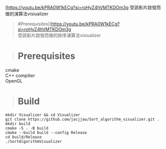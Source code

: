 [https://youtu.be/kPRA0W1kECg?si=roHyZ4hVMTKDOm3g
受該影片啟發而做的演算法visiualizer

>#Prerequisites](https://youtu.be/kPRA0W1kECg?si=roHyZ4hVMTKDOm3g<br>
受該影片啟發而做的排序演算法visiualizer

> # Prerequisites
cmake<br>
C++ compilier<br>
OpenGL

> # Build
```console
mkdir Visualizer && cd Visualizer
git clone https://github.com/jacjjao/Sort_algorithm_visualizer.git .
mkdir build
cmake -S . -B build
cmake --build build --config Release
cd build/Release
./SortAlgorithmVisualizer
```

